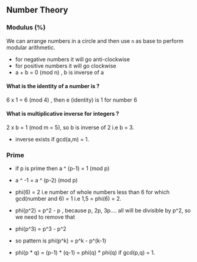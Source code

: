 ## Number Theory

### Modulus (%)

We can arrange numbers in a circle and then use `n` as base to perform modular arithmetic.

- for negative numbers it will go anti-clockwise
- for positive numbers it will go clockwise
- a + b = 0 (mod n) , b is inverse of a

#### What is the identity of a number is ?


6 x 1 = 6 (mod 4) , then e (identity) is 1 for number 6

#### What is multiplicative inverse for integers ?

2 x b = 1 (mod m = 5),  so b is inverse of 2 i.e b = 3.

- inverse exists if gcd(a,m) = 1.

### Prime

 - if p is prime then a ^ (p-1) = 1 (mod p)
 - a ^ -1 = a ^ (p-2) (mod p)

- phi(6) = 2  i.e number of whole numbers less than 6 for which gcd(number and 6) = 1 i.e 1,5 = phi(6) = 2.
- phi(p^2) = p^2 - p , because p, 2p, 3p.... all will be divisible by p^2, so we need to remove that
- phi(p^3) = p^3 - p^2

- so pattern is phi(p^k) = p^k - p^(k-1)

- phi(p * q) = (p-1) * (q-1) = phi(q) * phi(q) if gcd(p,q) = 1. 
